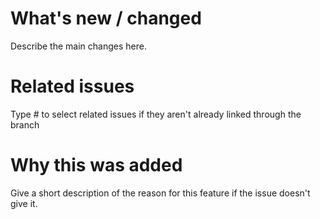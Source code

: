 # What's new / changed
Describe the main changes here.

# Related issues
Type # to select related issues if they aren't already linked through the branch

# Why this was added
Give a short description of the reason for this feature if the issue doesn't give it.
